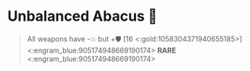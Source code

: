# **Unbalanced Abacus** 🧮 
> All weapons have -💥 but +🛡️ [16 <:gold:1058304371940655185>]
<:engram_blue:905174948669190174> __RARE__ <:engram_blue:905174948669190174>
